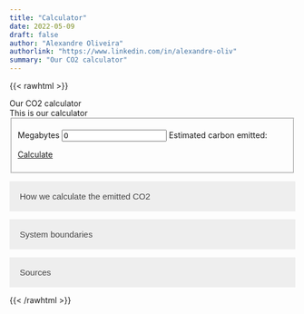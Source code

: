 ```yaml
---
title: "Calculator"
date: 2022-05-09
draft: false
author: "Alexandre Oliveira"
authorlink: "https://www.linkedin.com/in/alexandre-oliv"
summary: "Our CO2 calculator"
---
```


{{< rawhtml >}}

<script>
function calculateCO2() {
  document.getElementById("answer").innerText = (document.getElementById("megabytesform").value * 0.0023 * 0.519) + " kilos of carbon";
}
</script>

<style>
.accordion {
  background-color: #eee;
  color: #444;
  cursor: pointer;
  padding: 18px;
  width: 100%;
  border: none;
  text-align: left;
  outline: none;
  font-size: 15px;
  transition: 0.4s;
}

.active, .accordion:hover {
  background-color: #ccc; 
}

.panel {
  padding: 0 18px;
  display: none;
  background-color: white;
  overflow: hidden;
}
</style>

<div id="calculator" class="container bg-two"><div id="ancla6"></div> 
        <div class="section-two">
          <div class="title-two">Our CO2 calculator</div>
          <div class="separator"><div class="line line-2"></div></div>
            <div class="data-content-two">
            	This is our calculator
            </div>
            <form id="formulario" action="/" method="post">	
            <fieldset>
            <div class="first">					
              
          
<label class="data-form" for="megabytesform">Megabytes</label>
<input type="text" name="megabytesform" id="megabytesform" value="0" onclick="if(this.value=='0') this.value=''" onblur="if(this.value=='') this.placeholder='0'">
<label class="data-form" for="answer">Estimated carbon emitted:</label><p id="answer"></p>
</div>
<p><a href="#" class="submit" onclick="calculateCO2()">Calculate</a></p>
</fieldset>
</form>

<button class="accordion">How we calculate the emitted CO2</button>

<div class="panel">
  <p>To estimate the kWh, we multiply the total megabytes by 0.0023. To convert to carbon, we multiply by 0.519 to get kilograms of carbon. Using this model, we estimate transmitting 1000 MB would result in 1000 ✕ 0.0023 ✕ 0.519 = 1.1937 kilos of carbon emitted.</p>
</div>

<button class="accordion">System boundaries</button>

<div class="panel">
  <p>We grouped the results by Internet subsystem (according to definitions in table 1), to evaluate the impact of differing system boundaries on variability of estimates. Across the 14 studies, estimates were derived from eight different combinations of subsystems. We therefore recalculated estimates to represent a common system boundary (see figure 1), including the Internet Protocol (IP) core network and access networks only, which we refer to as the “transmission network.” This system boundary was chosen as it represents the network of equipment used for data transmission and access at a national level. The electricity intensity of the transmission network is independent of the data type; for example, media streaming, financial transactions, e-mail, etc. The electricity intensity of user devices and data centers is highly variable, depending largely on the service being provided (Coroama et al. 2015). These subsystems, together with home/on-site networking equipment, also tend to have low utilization and high “fixed” electricity use, making estimates sensitive to assumptions on usage and the allocation method used. This approach follows the argument of Coroama and colleagues (2015), who suggest assessing user devices and data centers separately to the transmission network “and to add them up when needed—for example, for the assessment of the energy needs of a specific service” (Coroama et al. 2015, 12).</p>
</div>

<button class="accordion">Sources</button>

<div class="panel">
  <p>Emitted CO2: <a href="https://docs.microsoft.com/en-gb/learn/modules/sustainable-software-engineering-overview/8-network-efficiency" target="_blank">The Principles of Sustainable Software Engineering</a></p>

  <p>System boundaries: <a href="https://onlinelibrary.wiley.com/doi/full/10.1111/jiec.12630" target="_blank">Electricity Intensity of Internet Data Transmission: Untangling the Estimates</a></p>
</div>

</div>

</div><!-- end calculator -->

<script>
var acc = document.getElementsByClassName("accordion");
var i;

for (i = 0; i < acc.length; i++) {
  acc[i].addEventListener("click", function() {
    this.classList.toggle("active");
    var panel = this.nextElementSibling;
    if (panel.style.display === "block") {
      panel.style.display = "none";
    } else {
      panel.style.display = "block";
    }
  });
}
</script>

{{< /rawhtml >}}
